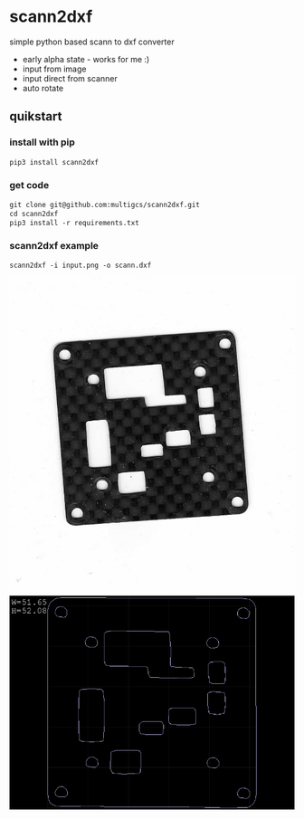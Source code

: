 # scann2dxf

simple python based scann to dxf converter

* early alpha state - works for me :)
* input from image
* input direct from scanner
* auto rotate

## quikstart

### install with pip
```
pip3 install scann2dxf
```

### get code
```
git clone git@github.com:multigcs/scann2dxf.git
cd scann2dxf
pip3 install -r requirements.txt
```

### scann2dxf example
```
scann2dxf -i input.png -o scann.dxf
```

![image](https://raw.githubusercontent.com/multigcs/scann2dxf/main/docs/image.png)
![dxf](https://raw.githubusercontent.com/multigcs/scann2dxf/main/docs/dxf.png)
